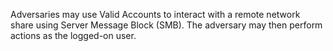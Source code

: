 Adversaries may use Valid Accounts to interact with a remote network share using Server Message Block (SMB). The adversary may then perform actions as the logged-on user.
